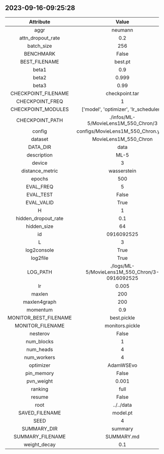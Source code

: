 
## 2023-09-16-09:25:28 


|  Attribute   |   Value   |
| :-------------: | :-----------: |
|  aggr  |   neumann    |
|  attn_dropout_rate  |   0.2    |
|  batch_size  |   256    |
|  BENCHMARK  |   False    |
|  BEST_FILENAME  |   best.pt    |
|  beta1  |   0.9    |
|  beta2  |   0.999    |
|  beta3  |   0.99    |
|  CHECKPOINT_FILENAME  |   checkpoint.tar    |
|  CHECKPOINT_FREQ  |   1    |
|  CHECKPOINT_MODULES  |   ['model', 'optimizer', 'lr_scheduler']    |
|  CHECKPOINT_PATH  |   ./infos/ML-5/MovieLens1M_550_Chron/3    |
|  config  |   configs/MovieLens1M_550_Chron.yaml    |
|  dataset  |   MovieLens1M_550_Chron    |
|  DATA_DIR  |   data    |
|  description  |   ML-5    |
|  device  |   3    |
|  distance_metric  |   wasserstein    |
|  epochs  |   500    |
|  EVAL_FREQ  |   5    |
|  EVAL_TEST  |   False    |
|  EVAL_VALID  |   True    |
|  H  |   1    |
|  hidden_dropout_rate  |   0.1    |
|  hidden_size  |   64    |
|  id  |   0916092525    |
|  L  |   3    |
|  log2console  |   True    |
|  log2file  |   True    |
|  LOG_PATH  |   ./logs/ML-5/MovieLens1M_550_Chron/3-0916092525    |
|  lr  |   0.005    |
|  maxlen  |   200    |
|  maxlen4graph  |   200    |
|  momentum  |   0.9    |
|  MONITOR_BEST_FILENAME  |   best.pickle    |
|  MONITOR_FILENAME  |   monitors.pickle    |
|  nesterov  |   False    |
|  num_blocks  |   1    |
|  num_heads  |   4    |
|  num_workers  |   4    |
|  optimizer  |   AdamWSEvo    |
|  pin_memory  |   False    |
|  pvn_weight  |   0.001    |
|  ranking  |   full    |
|  resume  |   False    |
|  root  |   ../../data    |
|  SAVED_FILENAME  |   model.pt    |
|  SEED  |   4    |
|  SUMMARY_DIR  |   summary    |
|  SUMMARY_FILENAME  |   SUMMARY.md    |
|  weight_decay  |   0.1    |
